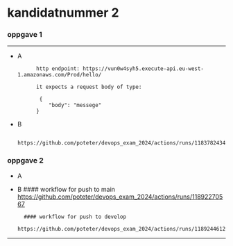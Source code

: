 # kandidatnummer 2


### oppgave 1
___
- A
     
            http endpoint: https://vun0w4syh5.execute-api.eu-west-1.amazonaws.com/Prod/hello/
        
            it expects a request body of type:
            
             {
                "body": "messege"
            }
- B
    
       https://github.com/poteter/devops_exam_2024/actions/runs/11837824347

### oppgave 2

- A

- B
        #### workflow for push to main
        https://github.com/poteter/devops_exam_2024/actions/runs/11892270567

        #### workflow for push to develop
        https://github.com/poteter/devops_exam_2024/actions/runs/11892446129
___

